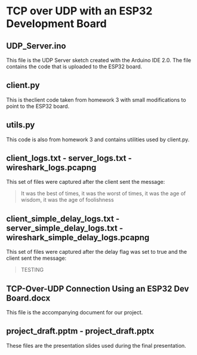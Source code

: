 # TCP over UDP with an ESP32 Development Board

## UDP_Server.ino
This file is the UDP Server sketch created with the Arduino IDE 2.0. The file contains the code that is uploaded to the ESP32 board.


## client.py
This is theclient code taken from homework 3 with small modifications to point to the ESP32 board.


## utils.py
This code is also from homework 3 and contains utilities used by client.py.


## client_logs.txt - server_logs.txt - wireshark_logs.pcapng
This set of files were captured after the client sent the message:
> It was the best of times, it was the worst of times, it was the age of wisdom, it was the age of foolishness


## client_simple_delay_logs.txt - server_simple_delay_logs.txt - wireshark_simple_delay_logs.pcapng
This set of files were captured after the delay flag was set to true and the client sent the message:
> TESTING


## TCP-Over-UDP Connection Using an ESP32 Dev Board.docx
This file is the accompanying document for our project.


## project_draft.pptm - project_draft.pptx
These files are the presentation slides used during the final presentation.
